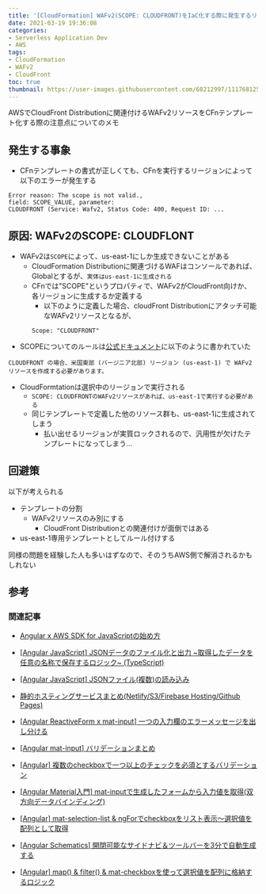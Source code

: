 ```yaml
---
title: '[CloudFormation] WAFv2(SCOPE: CLOUDFRONT)をIaC化する際に発生するリージョン問題について'
date: 2021-03-19 19:36:08
categories:
- Serverless Application Dev
- AWS
tags: 
- CloudFormation
- WAFv2
- CloudFront
toc: true
thumbnail: https://user-images.githubusercontent.com/68212997/111768125-de67c700-88ea-11eb-9aa6-e31391e9a14f.png
---
```


AWSでCloudFront Distributionに関連付けるWAFv2リソースをCFnテンプレート化する際の注意点についてのメモ

<!--toc-->

## 発生する事象
- CFnテンプレートの書式が正しくても、CFnを実行するリージョンによって以下のエラーが発生する
```
Error reason: The scope is not valid., 
field: SCOPE_VALUE, parameter: 
CLOUDFRONT (Service: Wafv2, Status Code: 400, Request ID: ...
```

## 原因: WAFv2のSCOPE: CLOUDFLONT
- WAFv2は`SCOPE`によって、us-east-1にしか生成できないことがある
  - CloudFormation Distributionに関連づけるWAFはコンソールであれば、Globalとするが、`実体はus-east-1に生成される`
  - CFnでは"SCOPE"というプロパティで、WAFv2がCloudFront向けか、各リージョンに生成するか定義する
    - 以下のように定義した場合、cloudFront Distributionにアタッチ可能なWAFv2リソースとなるが、
    ```
    Scope: "CLOUDFRONT"
    ```
- SCOPEについてのルールは[公式ドキュメント](https://docs.aws.amazon.com/ja_jp/AWSCloudFormation/latest/UserGuide/aws-resource-wafv2-webacl.html#cfn-wafv2-webacl-scope)に以下のように書かれていた
```
CLOUDFRONT の場合、米国東部 (バージニア北部) リージョン (us-east-1) で WAFv2 リソースを作成する必要があります。
```

- CloudFormtationは選択中のリージョンで実行される
  - `SCOPE: CLOUDFRONTのWAFv2リソースがあれば、us-east-1で実行する必要がある`
  - 同じテンプレートで定義した他のリソース群も、us-east-1に生成されてしまう
    - 払い出せるリージョンが実質ロックされるので、汎用性が欠けたテンプレートになってしまう...

## 回避策
以下が考えられる

- テンプレートの分割
  - WAFv2リソースのみ別にする
    - CloudFront Distributionとの関連付けが面倒ではある
- us-east-1専用テンプレートとしてルール付けする

同様の問題を経験した人も多いはずなので、そのうちAWS側で解消されるかもしれない


## 参考
### 関連記事
- [Angular x AWS SDK for JavaScriptの始め方](/Angular-x-AWS-SDK-for-JavaScriptの始め方/)

- [[Angular JavaScript] JSONデータのファイル化と出力 ~取得したデータを任意の名称で保存するロジック~ (TypeScript)](/Angular-JSONデータのファイル化と出力-クラウドから取得したデータを任意の名称で保存する/)
- [[Angular JavaScript] JSONファイル(複数)の読み込み](/Angular-JavaScript-JSONファイルの読み込み/)
- [静的ホスティングサービスまとめ(Netlify/S3/Firebase Hosting/Github Pages)](/静的ホスティングサービスまとめ-Netlify-S3-Firebase-Hosting-Github-Pages/)
- [[Angular ReactiveForm x mat-input] 一つの入力欄のエラーメッセージを出し分ける](/Angular-ReactiveForm-x-mat-input-一つの入力欄のエラーメッセージを出し分ける/)
- [[Angular mat-input] バリデーションまとめ](/Angular-mat-input-バリデーションまとめ/)
- [[Angular] 複数のcheckboxで一つ以上のチェックを必須とするバリデーション](/Angular-複数のcheckboxで一つ以上のチェックを必須とするバリデーション/)
- [[Angular Material入門] mat-inputで生成したフォームから入力値を取得(双方向データバインディング)](/Angular入門-mat-inputで生成したフォームから入力値を取得-双方向データバインディング/)
- [[Angular] mat-selection-list & ngForでcheckboxをリスト表示～選択値を配列として取得](/Angular-mat-selection-listでcheckboxを表示～選択値を配列として取得/)
- [[Angular Schematics] 開閉可能なサイドナビ＆ツールバーを3分で自動生成する](/Angular-Schematics-開閉可能なサイドナビ＆ツールバーを3分で自動生成する/)
- [[Angular] map() & filter() & mat-checkboxを使って選択値を配列に格納するロジック](/Angular-map-fileter-mat-checkboxを使って選択値を配列に格納するロジック/)
